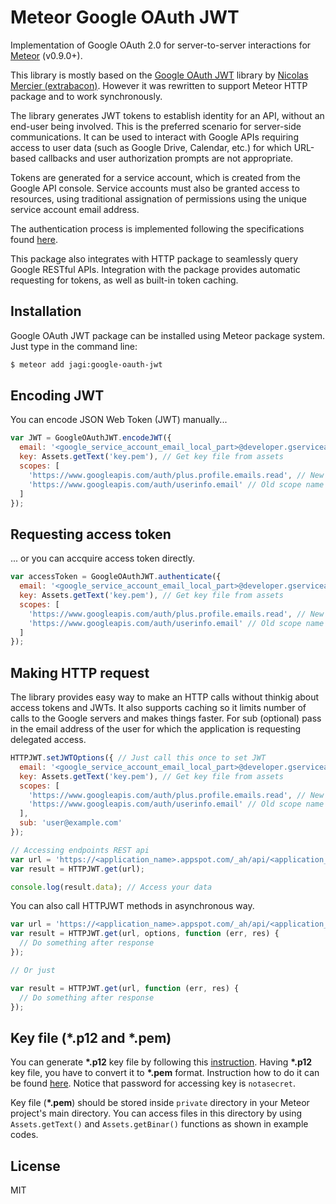 # Meteor Google OAuth JWT

Implementation of Google OAuth 2.0 for server-to-server interactions for [Meteor](https://meteor.com) (v0.9.0+).

This library is mostly based on the [Google OAuth JWT](https://github.com/extrabacon/google-oauth-jwt) library by [Nicolas Mercier (extrabacon)](https://github.com/extrabacon). However it was rewritten to support Meteor HTTP package and to work synchronously.

The library generates JWT tokens to establish identity for an API, without an end-user being involved. This is the preferred scenario for server-side communications. It can be used to interact with Google APIs requiring access to user data (such as Google Drive, Calendar, etc.) for which URL-based callbacks and user authorization prompts are not appropriate.

Tokens are generated for a service account, which is created from the Google API console. Service accounts must also be granted access to resources, using traditional assignation of permissions using the unique service account email address.

The authentication process is implemented following the specifications found [here](https://developers.google.com/accounts/docs/OAuth2ServiceAccount).

This package also integrates with HTTP package to seamlessly query Google RESTful APIs. Integration with the package provides automatic requesting for tokens, as well as built-in token caching.

## Installation

Google OAuth JWT package can be installed using Meteor package system. Just type in the command line:

```sh
$ meteor add jagi:google-oauth-jwt
```

## Encoding JWT

You can encode JSON Web Token (JWT) manually...

```js
var JWT = GoogleOAuthJWT.encodeJWT({
  email: '<google_service_account_email_local_part>@developer.gserviceaccount.com',
  key: Assets.getText('key.pem'), // Get key file from assets
  scopes: [
    'https://www.googleapis.com/auth/plus.profile.emails.read', // New scope name
    'https://www.googleapis.com/auth/userinfo.email' // Old scope name
  ]
});
```

## Requesting access token

... or you can accquire access token directly.

```js
var accessToken = GoogleOAuthJWT.authenticate({
  email: '<google_service_account_email_local_part>@developer.gserviceaccount.com',
  key: Assets.getText('key.pem'), // Get key file from assets
  scopes: [
    'https://www.googleapis.com/auth/plus.profile.emails.read', // New scope name
    'https://www.googleapis.com/auth/userinfo.email' // Old scope name
  ]
});
```

## Making HTTP request

The library provides easy way to make an HTTP calls without thinkig about access tokens and JWTs. It also supports caching so it limits number of calls to the Google servers and makes things faster. For sub (optional) pass in the email address of the user for which the application is requesting delegated access.

```js
HTTPJWT.setJWTOptions({ // Just call this once to set JWT
  email: '<google_service_account_email_local_part>@developer.gserviceaccount.com',
  key: Assets.getText('key.pem'), // Get key file from assets
  scopes: [
    'https://www.googleapis.com/auth/plus.profile.emails.read', // New scope name
    'https://www.googleapis.com/auth/userinfo.email' // Old scope name
  ],
  sub: 'user@example.com'
});

// Accessing endpoints REST api
var url = 'https://<application_name>.appspot.com/_ah/api/<application_name>/<version>/<rest_api>';
var result = HTTPJWT.get(url);

console.log(result.data); // Access your data
```

You can also call HTTPJWT methods in asynchronous way.

```js
var url = 'https://<application_name>.appspot.com/_ah/api/<application_name>/<version>/<rest_api>';
var result = HTTPJWT.get(url, options, function (err, res) {
  // Do something after response
});

// Or just

var result = HTTPJWT.get(url, function (err, res) {
  // Do something after response
});
```

## Key file (*.p12 and *.pem)

You can generate __*.p12__ key file by following this [instruction](https://developers.google.com/storage/docs/authentication#generating-a-private-key). Having __*.p12__ key file, you have to convert it to __*.pem__ format. Instruction how to do it can be found [here](https://developers.google.com/storage/docs/authentication#converting-the-private-key). Notice that password for accessing key is `notasecret`.

Key file (__*.pem__) should be stored inside `private` directory in your Meteor project's main directory. You can access files in this directory by using `Assets.getText()` and `Assets.getBinar()` functions as shown in example codes.

## License

MIT

